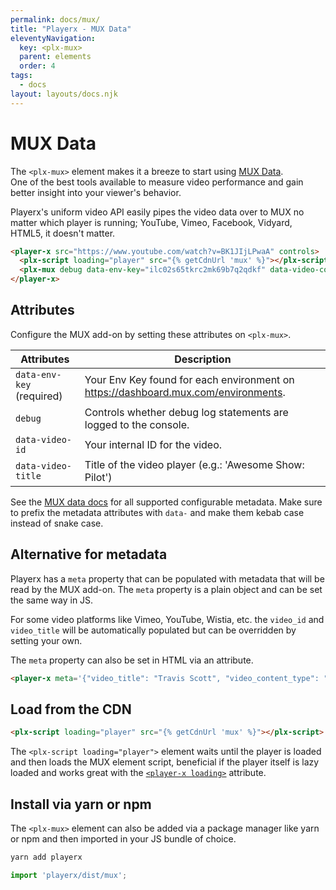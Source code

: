 ```yaml
---
permalink: docs/mux/
title: "Playerx - MUX Data"
eleventyNavigation:
  key: <plx-mux>
  parent: elements
  order: 4
tags:
  - docs
layout: layouts/docs.njk
---
```


# MUX Data

The `<plx-mux>` element makes it a breeze to start using <a href="https://mux.com/data" target="_blank">MUX Data</a>.<br> One of the best tools available to measure video performance and gain better insight into your viewer's behavior. 

Playerx's uniform video API easily pipes the video data over to MUX no matter which player is running; YouTube, Vimeo, Facebook, Vidyard, HTML5, it doesn't matter.

<div class="md:w-4/5 relative bg-black">
  <player-x src="https://www.youtube.com/watch?v=BK1JIjLPwaA" controls>
    <plx-script loading="player" src="{% getCdnUrl 'mux' %}"></plx-script>
    <plx-mux debug data-env-key="ilc02s65tkrc2mk69b7q2qdkf" data-video-content-type="clip"></plx-mux>
  </player-x>
</div>

```html
<player-x src="https://www.youtube.com/watch?v=BK1JIjLPwaA" controls>
  <plx-script loading="player" src="{% getCdnUrl 'mux' %}"></plx-script>
  <plx-mux debug data-env-key="ilc02s65tkrc2mk69b7q2qdkf" data-video-content-type="clip"></plx-mux>
</player-x>
```

## Attributes

Configure the MUX add-on by setting these attributes on `<plx-mux>`.

Attributes | Description
------ | -----------
`data-env-key` (required) | Your Env Key found for each environment on <a href="https://dashboard.mux.com/environments" target="_blank">https://dashboard.mux.com/environments</a>.
`debug` | Controls whether debug log statements are logged to the console.
`data-video-id` | Your internal ID for the video.
`data-video-title` | Title of the video player (e.g.: 'Awesome Show: Pilot')

See the <a href="https://docs.mux.com/guides/data/make-your-data-actionable-with-metadata#optional-configurable-metadata" target="_blank">MUX data docs</a> for all supported configurable metadata. Make sure to prefix the metadata attributes with `data-` and make them kebab case instead of snake case.

## Alternative for metadata

Playerx has a `meta` property that can be populated with metadata that will be read by the MUX add-on. The `meta` property is a plain object and can be set the same way in JS. 

For some video platforms like Vimeo, YouTube, Wistia, etc. the `video_id` and `video_title` will be automatically populated but can be overridden by setting your own.

The `meta` property can also be set in HTML via an attribute.

```html
<player-x meta='{"video_title": "Travis Scott", "video_content_type": "clip"}'></player-x>
```


## Load from the CDN

```html
<plx-script loading="player" src="{% getCdnUrl 'mux' %}"></plx-script>
```

The `<plx-script loading="player">` element waits until the player is loaded and then loads the MUX element script, beneficial if the player itself is lazy loaded and works great with the [`<player-x loading>`](../loading/) attribute.

## Install via yarn or npm

The `<plx-mux>` element can also be added via a package manager like yarn or npm and then imported in your JS bundle of choice.

```bash
yarn add playerx
```

```js
import 'playerx/dist/mux';
```
